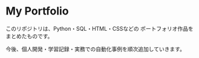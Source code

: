# My Portfolio

このリポジトリは、Python・SQL・HTML・CSSなどの
ポートフォリオ作品をまとめたものです。

今後、個人開発・学習記録・実務での自動化事例を順次追加していきます。
